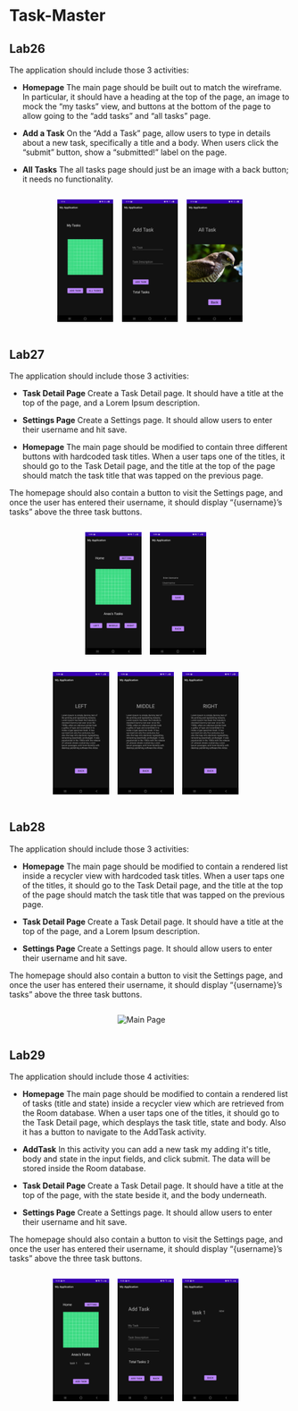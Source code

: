 # Task-Master

## Lab26
The application should include those 3 activities:
+ **Homepage**
The main page should be built out to match the wireframe. In particular, it should have a heading at the top of the page, an image to mock the “my tasks” view, and buttons at the bottom of the page to allow going to the “add tasks” and “all tasks” page.

+ **Add a Task**
On the “Add a Task” page, allow users to type in details about a new task, specifically a title and a body. When users click the “submit” button, show a “submitted!” label on the page.

+ **All Tasks**
The all tasks page should just be an image with a back button; it needs no functionality.

<div style="width;100%; display: flex; justify-content: center;">
<div style="width: 20%; margin-right: 3%;">

![Main Tasks](/screenshots/Lab26/mainTask.jpg)

</div>
<div style="width: 20%; margin-right: 3%;">

![Add Tasks](/screenshots/Lab26/addTask.jpg)

</div>
<div style="width: 20%;">

![All Tasks](/screenshots/Lab26/allTAsk.jpg)

</div>
</div>


## Lab27
The application should include those 3 activities:

+ **Task Detail Page**
Create a Task Detail page. It should have a title at the top of the page, and a Lorem Ipsum description.

+ **Settings Page**
Create a Settings page. It should allow users to enter their username and hit save.

+ **Homepage**
The main page should be modified to contain three different buttons with hardcoded task titles. When a user taps one of the titles, it should go to the Task Detail page, and the title at the top of the page should match the task title that was tapped on the previous page.

The homepage should also contain a button to visit the Settings page, and once the user has entered their username, it should display “{username}’s tasks” above the three task buttons.

<div style="width;100%; display: flex; justify-content: center;">
<div style="width: 20%; margin-right: 3%;">

![Main Page](/screenshots/Lab27/HomePage.jpg)

</div>
<div style="width: 20%; margin-right: 3%;">

![Username](/screenshots/Lab27/Username.jpg)

</div>
</div>

<div style="width;100%; display: flex; justify-content: center;">

<div style="width: 20%; margin-right: 3%;">

![Left Task](/screenshots/Lab27/LeftTask.jpg)

</div>
<br />
<div style="width: 20%; margin-right: 3%;">

![Middle Task](/screenshots/Lab27/MiddleTask.jpg)

</div>
<div style="width: 20%; margin-right: 3%;">

![Right Task](/screenshots/Lab27/RightTask.jpg)

</div>
</div>

## Lab28
The application should include those 3 activities:

+ **Homepage**
The main page should be modified to contain a rendered list inside a recycler view with hardcoded task titles. When a user taps one of the titles, it should go to the Task Detail page, and the title at the top of the page should match the task title that was tapped on the previous page.

+ **Task Detail Page**
Create a Task Detail page. It should have a title at the top of the page, and a Lorem Ipsum description.

+ **Settings Page**
Create a Settings page. It should allow users to enter their username and hit save.

The homepage should also contain a button to visit the Settings page, and once the user has entered their username, it should display “{username}’s tasks” above the three task buttons.

<div style="width;100%; display: flex; justify-content: center;">
<div style="width: 20%; margin-right: 3%;">

![Main Page](/screenshots/Lab28/RecyclerViewSceenshot.jpg)

</div>
</div>


## Lab29
The application should include those 4 activities:

+ **Homepage**
The main page should be modified to contain a rendered list of tasks (title and state) inside a recycler view which are retrieved from the Room database. When a user taps one of the titles, it should go to the Task Detail page, which desplays the task title, state and body. Also it has a button to navigate to the AddTask activity.

+ **AddTask**
In this activity you can add a new task my adding it's title, body and state in the input fields, and click submit. The data will be stored inside the Room database.

+ **Task Detail Page**
Create a Task Detail page. It should have a title at the top of the page, with the state beside it, and the body underneath.

+ **Settings Page**
Create a Settings page. It should allow users to enter their username and hit save.

The homepage should also contain a button to visit the Settings page, and once the user has entered their username, it should display “{username}’s tasks” above the three task buttons.

<div style="width;100%; display: flex; justify-content: center;">

<div style="width: 20%; margin-right: 3%;">

![Home](/screenshots/Lab29/HomeActivity.jpg)

</div>
<br />
<div style="width: 20%; margin-right: 3%;">

![Add](/screenshots/Lab29/AddTaskActivity.jpg)

</div>
<div style="width: 20%; margin-right: 3%;">

![Details](/screenshots/Lab29/TaskDetailsActivity.jpg)

</div>
</div>
